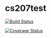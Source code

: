 # cs207test

[![Build Status](https://travis-ci.org/arielhv/cs207test.svg?branch=master)](https://travis-ci.org/arielhv/cs207test)

[![Coverage Status](https://coveralls.io/repos/github/arielhv/cs207test/badge.svg?branch=master)](https://coveralls.io/github/arielhv/cs207test?branch=master)

